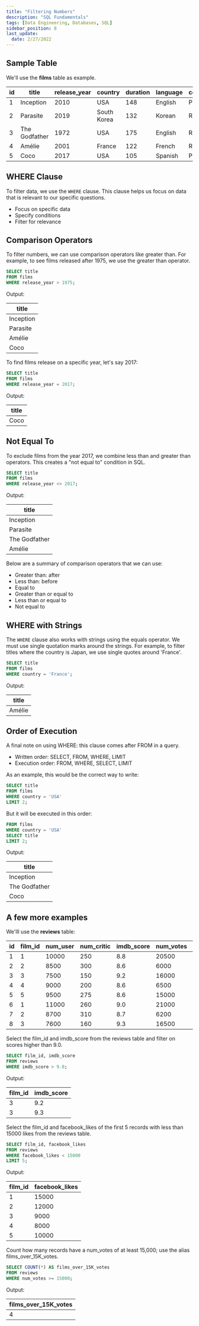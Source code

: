 ```yaml
---
title: "Filtering Numbers"
description: "SQL Fundamentals"
tags: [Data Engineering, Databases, SQL]
sidebar_position: 8
last_update:
  date: 2/27/2022
---
```



## Sample Table 

We'll use the **films** table as example.

| id | title        | release_year | country     | duration | language | certification | gross      | budget     |
|----|--------------|--------------|-------------|----------|----------|---------------|------------|------------|
| 1  | Inception    | 2010         | USA         | 148      | English  | PG-13         | 829895144  | 160000000  |
| 2  | Parasite     | 2019         | South Korea | 132      | Korean   | R             | 257590152  | 11400000   |
| 3  | The Godfather| 1972         | USA         | 175      | English  | R             | 246120986  | 6000000    |
| 4  | Amélie       | 2001         | France      | 122      | French   | R             | 174200000  | 10000000   |
| 5  | Coco         | 2017         | USA         | 105      | Spanish  | PG            | 807082196  | 175000000  |

## WHERE Clause

To filter data, we use the `WHERE` clause. This clause helps us focus on data that is relevant to our specific questions. 

- Focus on specific data
- Specify conditions
- Filter for relevance

## Comparison Operators

To filter numbers, we can use comparison operators like greater than. For example, to see films released after 1975, we use the greater than operator.

```sql
SELECT title
FROM films 
WHERE release_year > 1975;
```

Output:

| title        |
|--------------|
| Inception    |
| Parasite     |
| Amélie       |
| Coco         |


To find films release on a specific year, let's say 2017:

```sql
SELECT title
FROM films 
WHERE release_year = 2017;
```

Output:

| title        |
|--------------|
| Coco         |


## Not Equal To

To exclude films from the year 2017, we combine less than and greater than operators. This creates a "not equal to" condition in SQL.

```sql
SELECT title
FROM films 
WHERE release_year <> 2017;
```

Output:

| title         |
|-------------- |
| Inception     |
| Parasite      |
| The Godfather |
| Amélie        |


Below are a summary of comparison operators that we can use:

- Greater than: after
- Less than: before
- Equal to
- Greater than or equal to
- Less than or equal to
- Not equal to

## WHERE with Strings

The `WHERE` clause also works with strings using the equals operator. We must use single quotation marks around the strings. For example, to filter titles where the country is Japan, we use single quotes around 'France'.


```sql
SELECT title
FROM films 
WHERE country = 'France';
```

Output:

| title        |
|--------------|
| Amélie       |



## Order of Execution

A final note on using WHERE: this clause comes after FROM in a query. 

- Written order: SELECT, FROM, WHERE, LIMIT
- Execution order: FROM, WHERE, SELECT, LIMIT

As an example, this would be the correct way to write:

```sql
SELECT title
FROM films 
WHERE country = 'USA'
LIMIT 2;
```

But it will be executed in this order:

```sql
FROM films 
WHERE country = 'USA'
SELECT title
LIMIT 2;
```

Output:

| title         |
|-------------- |
| Inception     |
| The Godfather |
| Coco          |


## A few more examples

We'lll use the **reviews** table:

| id | film_id | num_user | num_critic | imdb_score | num_votes | facebook_likes |
|----|---------|----------|------------|------------|-----------|----------------|
| 1  | 1       | 10000    | 250        | 8.8        | 20500   | 15000        |
| 2  | 2       | 8500     | 300        | 8.6        | 6000    | 12000        |
| 3  | 3       | 7500     | 150        | 9.2        | 16000   | 9000         |
| 4  | 4       | 9000     | 200        | 8.6        | 6500    | 80000        |
| 5  | 5       | 9500     | 275        | 8.6        | 15000   | 10000        |
| 6  | 1       | 11000    | 260        | 9.0        | 21000   | 15500        |
| 7  | 2       | 8700     | 310        | 8.7        | 6200    | 12500        |
| 8  | 3       | 7600     | 160        | 9.3        | 16500   | 95000        |


Select the film_id and imdb_score from the reviews table and filter on scores higher than 9.0.

```sql
SELECT film_id, imdb_score
FROM reviews
WHERE imdb_score > 9.0;
```

Output:

| film_id | imdb_score |
|---------|------------|
| 3       | 9.2        |
| 3       | 9.3        |


Select the film_id and facebook_likes of the first 5 records with less than 15000 likes from the reviews table.

```sql
SELECT film_id, facebook_likes
FROM reviews
WHERE facebook_likes < 15000
LIMIT 5;
```

Output:

| film_id | facebook_likes |
|---------|----------------|
| 1       | 15000          |
| 2       | 12000          |
| 3       | 9000           |
| 4       | 8000           |
| 5       | 10000          |


Count how many records have a num_votes of at least 15,000; use the alias films_over_15K_votes.

```sql
SELECT COUNT(*) AS films_over_15K_votes
FROM reviews
WHERE num_votes >= 15000;
```

Output:

| films_over_15K_votes |
|----------------------|
| 4                    |